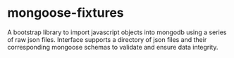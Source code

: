 mongoose-fixtures
=================

A bootstrap library to import javascript objects into mongodb using a series of raw json files.  Interface supports a directory of json files and their corresponding mongoose schemas to validate and ensure data integrity.
